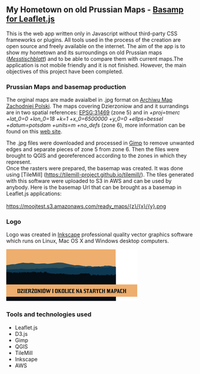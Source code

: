 ## My Hometown on old Prussian Maps - [Basamp for Leaflet.js](https://gornymooj.github.io/dzierzoniow-mapy/)

This is the web app written only in Javascript without third-party CSS frameworks or plugins. All tools used in the process of the creation are open source and freely available on the internet. The aim of the app is to show my hometown and its surroundings on old Prussian maps (*[Messtischblatt](https://de.wikipedia.org/wiki/Messtischblatt)*) and to be able to compare them with current maps.The application is not mobile friendly and it is not finished. However, the main objectives of this project have been completed.

### Prussian Maps and basemap production

The orginal maps are made avaialbel in .jpg format on [Archiwu Map Zachodniej Polski](http://mapy.amzp.pl/maps.shtml). The maps covering Dzierzoniow and and it surrandings are in two spatial references: [EPSG:31469](https://spatialreference.org/ref/epsg/dhdn-gauss-kruger-zone-5/) (zone 5) and in *+proj=tmerc +lat_0=0 +lon_0=18 +k=1 +x_0=6500000 +y_0=0 +ellps=bessel +datum=potsdam +units=m +no_defs* (zone 6), more information can be found on this [web site](https://gis-support.pl/kalibracja-map-messtischblatt-w-qgis/). 

The .jpg files were downloaded and processed in [Gimp](https://www.gimp.org/) to remove unwanted edges and separate pieces of zone 5 from zone 6. Then the files were brought to QGIS and georeferenced according to the zones in which they represent.</br> 
Once the rasters were prepared, the basemap was created. It was done using [TileMill] (https://tilemill-project.github.io/tilemill/). The tiles generated with this software were uploaded to S3 in AWS and can be used by anybody. Here is the basemap Url that can be brought as a basemap in Leaflet.js applications:</br></br> https://moojtest.s3.amazonaws.com/ready_maps/{z}/{x}/{y}.png

### Logo

Logo was created in [Inkscape](https://inkscape.org/) professional quality vector graphics software which runs on Linux, Mac OS X and Windows desktop computers.

![Dzierzioniow](https://github.com/gornyMooj/dzierzoniow-mapy/blob/master/images/text1272.png)

### Tools and technologies used
- Leaflet.js
- D3.js
- Gimp
- QGIS
- TileMill
- Inkscape
- AWS 
